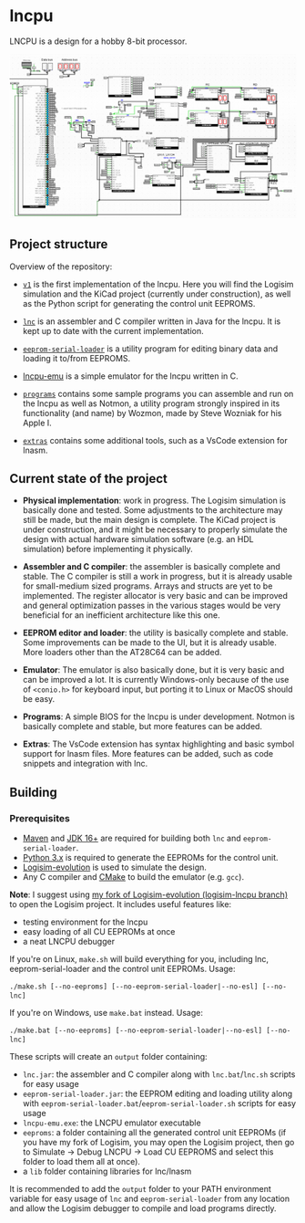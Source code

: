 # lncpu

LNCPU is a design for a hobby 8-bit processor. 

![Alt text](v1/logisim/sample.png)

## Project structure

Overview of the repository:
* [`v1`](v1) is the first implementation of the lncpu. Here you will find the Logisim simulation and the KiCad project (currently under construction), as well as the Python script for generating the control unit EEPROMS.

* [`lnc`](lnc) is an assembler and C compiler written in Java for the lncpu. It is kept up to date with the current implementation.

* [`eeprom-serial-loader`](eeprom-serial-loader) is a utility program for editing binary data and loading it to/from EEPROMS.

* [lncpu-emu](lncpu-emu) is a simple emulator for the lncpu written in C.

* [`programs`](programs) contains some sample programs you can assemble and run on the lncpu as well as Notmon, a utility program strongly inspired in its functionality (and name) by Wozmon, made by Steve Wozniak for his Apple I.

* [`extras`](extras) contains some additional tools, such as a VsCode extension for lnasm.

## Current state of the project

* **Physical implementation**: work in progress. The Logisim simulation is basically done and tested. Some adjustments to the architecture may still be made, but the main design is complete. The KiCad project is under construction, and it might be necessary to properly simulate the design with actual hardware simulation software (e.g. an HDL simulation) before implementing it physically.

* **Assembler and C compiler**: the assembler is basically complete and stable. The C compiler is still a work in progress, but it is already usable for small-medium sized programs. Arrays and structs are yet to be implemented. The register allocator is very basic and can be improved and general optimization passes in the various stages would be very beneficial for an inefficient architecture like this one.

* **EEPROM editor and loader**: the utility is basically complete and stable. Some improvements can be made to the UI, but it is already usable. More loaders other than the AT28C64 can be added.

* **Emulator**: The emulator is also basically done, but it is very basic and can be improved a lot. It is currently Windows-only because of the use of `<conio.h>` for keyboard input, but porting it to Linux or MacOS should be easy.

* **Programs**: A simple BIOS for the lncpu is under development. Notmon is basically complete and stable, but more features can be added.

* **Extras**: The VsCode extension has syntax highlighting and basic symbol support for lnasm files. More features can be added, such as code snippets and integration with lnc.

## Building

### Prerequisites

- [Maven](https://maven.apache.org/) and [JDK 16+](https://www.oracle.com/java/technologies/javase/jdk16-archive-downloads.html) are required for building both `lnc` and `eeprom-serial-loader`.
- [Python 3.x](https://www.python.org/downloads/) is required to generate the EEPROMs for the control unit.
- [Logisim-evolution](https://github.com/logisim-evolution/logisim-evolution) is used to simulate the design.
- Any C compiler and [CMake](https://cmake.org/) to build the emulator (e.g. `gcc`).

**Note**: I suggest using [my fork of Logisim-evolution (logisim-lncpu branch)](https://github.com/lorenzonotaro/logisim-evolution/tree/lncpu-debugger-logisim) to open the Logisim project. It includes useful features like:
- testing environment for the lncpu
- easy loading of all CU EEPROMs at once
- a neat LNCPU debugger


If you're on Linux, `make.sh` will build everything for you, including lnc, eeprom-serial-loader and the control unit EEPROMs. Usage:

    ./make.sh [--no-eeproms] [--no-eeprom-serial-loader|--no-esl] [--no-lnc]

If you're on Windows, use `make.bat` instead. Usage:

    ./make.bat [--no-eeproms] [--no-eeprom-serial-loader|--no-esl] [--no-lnc]

These scripts will create an `output` folder containing:
- `lnc.jar`: the assembler and C compiler along with `lnc.bat`/`lnc.sh` scripts for easy usage
- `eeprom-serial-loader.jar`: the EEPROM editing and loading utility along with `eeprom-serial-loader.bat`/`eeprom-serial-loader.sh` scripts for easy usage
- `lncpu-emu.exe`: the LNCPU emulator executable
- `eeproms`: a folder containing all the generated control unit EEPROMs (if you have my fork of Logisim, you may open the Logisim project, then go to Simulate -> Debug LNCPU -> Load CU EEPROMS and select this folder to load them all at once).
- a `lib` folder containing libraries for lnc/lnasm

It is recommended to add the `output` folder to your PATH environment variable for easy usage of `lnc` and `eeprom-serial-loader` from any location and allow the Logisim debugger to compile and load programs directly.